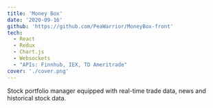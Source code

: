 ```yaml
---
title: 'Money Box'
date: '2020-09-16'
github: 'https://github.com/PeaWarrior/MoneyBox-front'
tech: 
  - React
  - Redux
  - Chart.js
  - Websockets
  - "APIs: Finnhub, IEX, TD Ameritrade"
cover: './cover.png'
---
```


Stock portfolio manager equipped with real-time trade data, news and historical stock data.